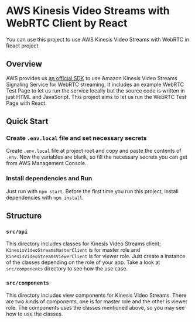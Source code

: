 # AWS Kinesis Video Streams with WebRTC Client by React

You can use this project to use AWS Kinesis Video Streams with WebRTC in React project.

## Overview

AWS provides us [an official SDK](https://github.com/awslabs/amazon-kinesis-video-streams-webrtc-sdk-js) to use Amazon Kinesis Video Streams Signaling Service for WebRTC streaming.
It includes an example WebRTC Test Page to let us run the service locally but the source code is written in just HTML and JavaScript.
This project aims to let us run the WebRTC Test Page with React.

## Quick Start

### Create `.env.local` file and set necessary secrets

Create `.env.local` file at project root and copy and paste the contents of `.env`.
Now the variables are blank, so fill the necessary secrets you can get from AWS Management Console.

### Install dependencies and Run

Just run with `npm start`. Before the first time you run this project, install dependencies with `npm install`.

## Structure

### `src/api`

This directory includes classes for Kinesis Video Streams client; `KinesisVideoStreamsMasterClient` is for master role and `KinesisVideoStreamsViewerClient` is for viewer role.
Just create a instance of the classes depending on the role of your app.
Take a look at `src/components` directory to see how the use case.

### `src/components`

This directory includes view components for Kinesis Video Streams.
There are two kinds of components, one is for master role and the other is viewer role.
The components uses the classes mentioned above, so you may see how to use the classes.
